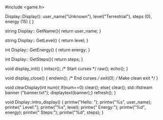#include <game.h>

Display::Display(): user_name("Unknown"), level("Terrestrial"), steps (0), energy (15)
{
}

string Display:: GetName(){
  return user_name;
}

string Display:: GetLevel() {
  return level;
}

int Display:: GetEnergy() {
  return energy;
}

int Display:: GetSteps(){
  return steps;
}

void display_init()
{
	initscr();			/* Start curses */
	raw();
	echo();
}

void display_close()
{
	endwin();			/* End curses   */
	exit(0);			/* Make clean exit */
}

void clearDisplay(int num){
	if(num==0)
	clear();
	else{
	clear();
	std::ifstream banner ("banner.txt"); 
	displaytext(banner);}
	refresh();
}

void Display::intro_display()
{
  printw("Hello: ");
  printw("%s", user_name);
  printw("         Level:");
  printw("%s", level);
  printw("         Energy:");
  printw("%d", energy);
  printw("         Steps:");
  printw("%d", steps);
}
